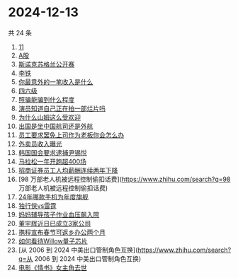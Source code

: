 # 2024-12-13

共 24 条

<!-- BEGIN ZHIHUSEARCH -->
<!-- 最后更新时间 Fri Dec 13 2024 22:09:54 GMT+0800 (China Standard Time) -->
1. [11](https://www.zhihu.com/search?q=11)
1. [A股](https://www.zhihu.com/search?q=A股)
1. [斯诺克苏格兰公开赛](https://www.zhihu.com/search?q=斯诺克苏格兰公开赛)
1. [李铁](https://www.zhihu.com/search?q=李铁)
1. [你最意外的一笔收入是什么](https://www.zhihu.com/search?q=你最意外的一笔收入是什么)
1. [四六级](https://www.zhihu.com/search?q=四六级)
1. [照骗能骗到什么程度](https://www.zhihu.com/search?q=照骗能骗到什么程度)
1. [演员知道自己正在拍一部烂片吗](https://www.zhihu.com/search?q=演员知道自己正在拍一部烂片吗)
1. [为什么山姆这么受欢迎](https://www.zhihu.com/search?q=为什么山姆这么受欢迎)
1. [出国是坐中国航司还是外航](https://www.zhihu.com/search?q=出国是坐中国航司还是外航)
1. [员工要求罢免上司作为老板你会怎么办](https://www.zhihu.com/search?q=员工要求罢免上司作为老板你会怎么办)
1. [外卖员收入曝光](https://www.zhihu.com/search?q=外卖员收入曝光)
1. [韩国国会要求逮捕尹锡悦](https://www.zhihu.com/search?q=韩国国会要求逮捕尹锡悦)
1. [马拉松一年开跑超400场](https://www.zhihu.com/search?q=马拉松一年开跑超400场)
1. [招商证券员工人均薪酬连续两年下降](https://www.zhihu.com/search?q=招商证券员工人均薪酬连续两年下降)
1. [98 万部老人机被远程控制偷扣话费](https://www.zhihu.com/search?q=98 万部老人机被远程控制偷扣话费)
1. [24年哪款手机为年度旗舰](https://www.zhihu.com/search?q=24年哪款手机为年度旗舰)
1. [独行侠vs雷霆](https://www.zhihu.com/search?q=独行侠vs雷霆)
1. [妈妈辅导孩子作业血压飙入院](https://www.zhihu.com/search?q=妈妈辅导孩子作业血压飙入院)
1. [董宇辉近日已成立3家公司](https://www.zhihu.com/search?q=董宇辉近日已成立3家公司)
1. [携程宣布春节可返乡办公两个月](https://www.zhihu.com/search?q=携程宣布春节可返乡办公两个月)
1. [如何看待Willow量子芯片](https://www.zhihu.com/search?q=如何看待Willow量子芯片)
1. [从 2006 到 2024 中美出口管制角色互换](https://www.zhihu.com/search?q=从 2006 到 2024 中美出口管制角色互换)
1. [电影《情书》女主角去世](https://www.zhihu.com/search?q=电影《情书》女主角去世)
<!-- END ZHIHUSEARCH -->
